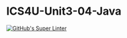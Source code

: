 # ICS4U-Unit3-04-Java
[![GitHub's Super Linter](https://github.com/cameron-teed/ICS4U-Unit3-04-Java/workflows/GitHub's%20Super%20Linter/badge.svg)](https://github.com/cameron-teed/ICS4U-Unit3-04-Java/actions)

